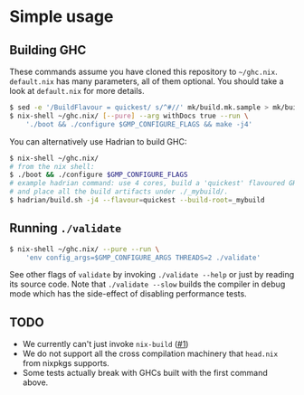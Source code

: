 Simple usage
============

## Building GHC

These commands assume you have cloned this repository
to `~/ghc.nix`. `default.nix` has many parameters, all
of them optional. You should take a look at `default.nix`
for more details.


``` sh
$ sed -e '/BuildFlavour = quickest/ s/^#//' mk/build.mk.sample > mk/build.mk
$ nix-shell ~/ghc.nix/ [--pure] --arg withDocs true --run \
    './boot && ./configure $GMP_CONFIGURE_FLAGS && make -j4'
```

You can alternatively use Hadrian to build GHC:

``` sh
$ nix-shell ~/ghc.nix/
# from the nix shell:
$ ./boot && ./configure $GMP_CONFIGURE_FLAGS
# example hadrian command: use 4 cores, build a 'quickest' flavoured GHC
# and place all the build artifacts under ./_mybuild/.
$ hadrian/build.sh -j4 --flavour=quickest --build-root=_mybuild
```

## Running `./validate`

``` sh
$ nix-shell ~/ghc.nix/ --pure --run \
    'env config_args=$GMP_CONFIGURE_ARGS THREADS=2 ./validate'
```
See other flags of `validate` by invoking `./validate --help` or just by reading its source code. Note that `./validate --slow` builds the compiler in debug mode which has the side-effect of disabling performance tests.

## TODO

- We currently can't just invoke `nix-build` ([#1](https://github.com/alpmestan/ghc.nix/issues/1))
- We do not support all the cross compilation machinery that
  `head.nix` from nixpkgs supports.
- Some tests actually break with GHCs built with the first
  command above.
